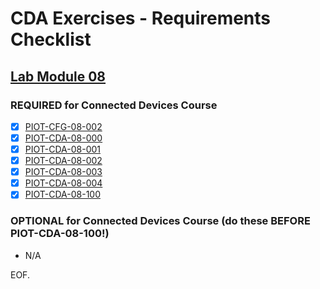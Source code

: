 # CDA Exercises - Requirements Checklist


## [Lab Module 08](https://github.com/orgs/programming-the-iot/projects/1#column-10488501)

### REQUIRED for Connected Devices Course

- [x] [PIOT-CFG-08-002](https://github.com/programming-the-iot/book-exercise-tasks/issues/153)
- [x] [PIOT-CDA-08-000](https://github.com/programming-the-iot/book-exercise-tasks/issues/146)
- [x] [PIOT-CDA-08-001](https://github.com/programming-the-iot/book-exercise-tasks/issues/144)
- [x] [PIOT-CDA-08-002](https://github.com/programming-the-iot/book-exercise-tasks/issues/148)
- [x] [PIOT-CDA-08-003](https://github.com/programming-the-iot/book-exercise-tasks/issues/149)
- [x] [PIOT-CDA-08-004](https://github.com/programming-the-iot/book-exercise-tasks/issues/150)
- [x] [PIOT-CDA-08-100](https://github.com/programming-the-iot/book-exercise-tasks/issues/147)

### OPTIONAL for Connected Devices Course (do these BEFORE PIOT-CDA-08-100!)
- N/A

EOF.
